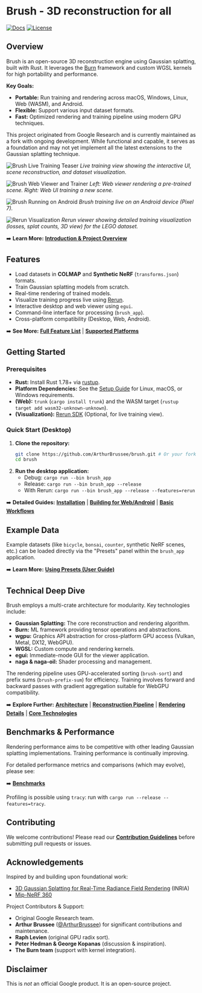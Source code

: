 # Brush - 3D reconstruction for all

[![Docs](https://img.shields.io/badge/Documentation-View%20Here-blue)](docs/index.md) <!-- Placeholder - Adjust if docs are hosted elsewhere -->
[![License](https://img.shields.io/badge/License-Apache%202.0-blue.svg)](LICENSE) <!-- Assuming Apache 2.0 based on Google Research -->

## Overview

Brush is an open-source 3D reconstruction engine using Gaussian splatting, built with Rust. It leverages the [Burn](https://github.com/burn-rs/burn) framework and custom WGSL kernels for high portability and performance.

**Key Goals:**

*   **Portable:** Run training and rendering across macOS, Windows, Linux, Web (WASM), and Android.
*   **Flexible:** Support various input dataset formats.
*   **Fast:** Optimized rendering and training pipeline using modern GPU techniques.

This project originated from Google Research and is currently maintained as a fork with ongoing development. While functional and capable, it serves as a foundation and may not yet implement all the latest extensions to the Gaussian splatting technique.

![Brush Live Training Teaser](docs/media/teaser_compressed.png)
*Live training view showing the interactive UI, scene reconstruction, and dataset visualization.* 

![Brush Web Viewer and Trainer](docs/media/combined_compressed.png)
*Left: Web viewer rendering a pre-trained scene. Right: Web UI training a new scene.* 

![Brush Running on Android](docs/media/brush_android_compressed.png)
*Brush training live on an Android device (Pixel 7).* 

![Rerun Visualization](docs/media/rerun_dash_compressed.png)
*Rerun viewer showing detailed training visualization (losses, splat counts, 3D view) for the LEGO dataset.*

➡️ **Learn More:** [**Introduction & Project Overview**](docs/introduction.md)

## Features

*   Load datasets in **COLMAP** and **Synthetic NeRF** (`transforms.json`) formats.
*   Train Gaussian splatting models from scratch.
*   Real-time rendering of trained models.
*   Visualize training progress live using [Rerun](https://www.rerun.io/).
*   Interactive desktop and web viewer using `egui`.
*   Command-line interface for processing (`brush_app`). <!-- Assuming brush_app is the CLI -->
*   Cross-platform compatibility (Desktop, Web, Android).

➡️ **See More:** [**Full Feature List**](docs/introduction.md#13-key-features) | [**Supported Platforms**](docs/getting_started/user_guide.md#213-hardware--software-requirements)

## Getting Started

### Prerequisites

*   **Rust:** Install Rust 1.78+ via [rustup](https://rustup.rs/).
*   **Platform Dependencies:** See the [Setup Guide](docs/getting_started/developer_guide.md#221-development-environment-setup) for Linux, macOS, or Windows requirements.
*   **(Web):** `trunk` (`cargo install trunk`) and the WASM target (`rustup target add wasm32-unknown-unknown`).
*   **(Visualization):** [Rerun SDK](https://www.rerun.io/docs/getting-started/installing-the-sdk) (Optional, for live training view).

### Quick Start (Desktop)

1.  **Clone the repository:**
    ```bash
    git clone https://github.com/ArthurBrussee/brush.git # Or your fork's URL
    cd brush
    ```
2.  **Run the desktop application:**
    *   Debug: `cargo run --bin brush_app`
    *   Release: `cargo run --bin brush_app --release`
    *   With Rerun: `cargo run --bin brush_app --release --features=rerun`

➡️ **Detailed Guides:** [**Installation**](docs/getting_started/user_guide.md#211-installation) | [**Building for Web/Android**](docs/getting_started/developer_guide.md#222-building-the-project) | [**Basic Workflows**](docs/getting_started/user_guide.md#212-basic-workflows-step-by-step)

## Example Data

Example datasets (like `bicycle`, `bonsai`, `counter`, synthetic NeRF scenes, etc.) can be loaded directly via the "Presets" panel within the `brush_app` application.

➡️ **Learn More:** [**Using Presets (User Guide)**](docs/getting_started/user_guide.md#workflow-1-loading-a-dataset) <!-- Adjust link if needed -->

## Technical Deep Dive

Brush employs a multi-crate architecture for modularity. Key technologies include:

*   **Gaussian Splatting:** The core reconstruction and rendering algorithm.
*   **Burn:** ML framework providing tensor operations and abstractions.
*   **wgpu:** Graphics API abstraction for cross-platform GPU access (Vulkan, Metal, DX12, WebGPU).
*   **WGSL:** Custom compute and rendering kernels.
*   **egui:** Immediate-mode GUI for the viewer application.
*   **naga & naga-oil:** Shader processing and management.

The rendering pipeline uses GPU-accelerated sorting (`brush-sort`) and prefix sums (`brush-prefix-sum`) for efficiency. Training involves forward and backward passes with gradient aggregation suitable for WebGPU compatibility.

➡️ **Explore Further:** [**Architecture**](docs/technical_deep_dive/architecture.md) | [**Reconstruction Pipeline**](docs/technical_deep_dive/reconstruction_pipeline.md) | [**Rendering Details**](docs/technical_deep_dive/gaussian_splat_rendering.md) | [**Core Technologies**](docs/technical_deep_dive/core_technologies.md)

## Benchmarks & Performance

Rendering performance aims to be competitive with other leading Gaussian splatting implementations. Training performance is continually improving.

For detailed performance metrics and comparisons (which may evolve), please see:

➡️ **[Benchmarks](docs/benchmarks.md)**

Profiling is possible using `tracy`: run with `cargo run --release --features=tracy`.

## Contributing

We welcome contributions! Please read our [**Contribution Guidelines**](CONTRIBUTING.md) before submitting pull requests or issues.

## Acknowledgements

Inspired by and building upon foundational work:
*   [3D Gaussian Splatting for Real-Time Radiance Field Rendering](https://repo-sam.inria.fr/fungraph/3d-gaussian-splatting/) (INRIA)
*   [Mip-NeRF 360](https://jonbarron.info/mipnerf360/)

Project Contributors & Support:
*   Original Google Research team.
*   **Arthur Brussee** ([@ArthurBrussee](https://github.com/ArthurBrussee)) for significant contributions and maintenance.
*   **Raph Levien** (original GPU radix sort).
*   **Peter Hedman & George Kopanas** (discussion & inspiration).
*   **The Burn team** (support with kernel integration).

## Disclaimer

This is *not* an official Google product. It is an open-source project.
